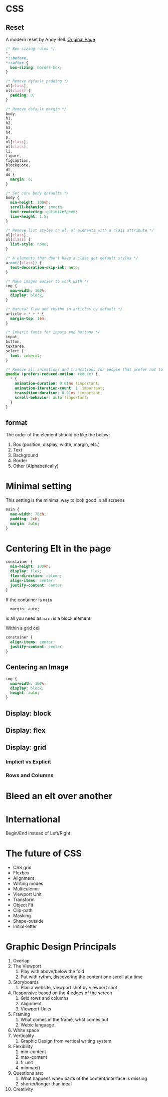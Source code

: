 # CSS

## Reset

A modern reset by Andy Bell. [Original Page](https://hankchizljaw.com/wrote/a-modern-css-reset/)

```css
/* Box sizing rules */
*,
*::before,
*::after {
  box-sizing: border-box;
}

/* Remove default padding */
ul[class],
ol[class] {
  padding: 0;
}

/* Remove default margin */
body,
h1,
h2,
h3,
h4,
p,
ul[class],
ol[class],
li,
figure,
figcaption,
blockquote,
dl,
dd {
  margin: 0;
}

/* Set core body defaults */
body {
  min-height: 100vh;
  scroll-behavior: smooth;
  text-rendering: optimizeSpeed;
  line-height: 1.5;
}

/* Remove list styles on ul, ol elements with a class attribute */
ul[class],
ol[class] {
  list-style: none;
}

/* A elements that don't have a class get default styles */
a:not([class]) {
  text-decoration-skip-ink: auto;
}

/* Make images easier to work with */
img {
  max-width: 100%;
  display: block;
}

/* Natural flow and rhythm in articles by default */
article > * + * {
  margin-top: 1em;
}

/* Inherit fonts for inputs and buttons */
input,
button,
textarea,
select {
  font: inherit;
}

/* Remove all animations and transitions for people that prefer not to see them */
@media (prefers-reduced-motion: reduce) {
  * {
    animation-duration: 0.01ms !important;
    animation-iteration-count: 1 !important;
    transition-duration: 0.01ms !important;
    scroll-behavior: auto !important;
  }
}
```

## format

The order of the element should be like the below:

  1. Box (position, display, width, margin, etc.)
  2. Text
  3. Background
  4. Border
  5. Other (Alphabetically)

# Minimal setting
This setting is the minimal way to look good in all screens
``` css
main {
  max-width: 70ch;
  padding: 2ch;
  margin: auto;
}
```


# Centering Elt in the page

``` css
constainer {
  min-height: 100vh;
  display: flex;
  flex-direction: column;
  align-items: center;
  justify-content: center;
}
```

If the container is `main`
``` css
  margin: auto;

```
is all you need as `main` is a block element.

Within a grid cell
``` css
constainer {
  align-items: center;
  justify-content: center;
}
```
## Centering an Image

```css
img {
  max-width: 100%;
  display: block;
  height: auto;
}
```


## Display: block

## Display: flex

## Display: grid

### Implicit vs Explicit
### Rows **and** Columns

# Bleed an elt over another

# International
Begin/End instead of Left/Right

# The future of CSS

* CSS grid
* Flexbox
* Alignment
* Writing modes
* Multiculomn
* Viewport Unit
* Transform
* Object Fit
* Clip-path
* Masking
* Shape-outside
* Initial-letter

# Graphic Design Principals

1. Overlap
2. The Viewport
   1. Play with above/below the fold
   2. Put with rythm, discovering the content one scroll at a time
3. Storyboards
   1. Plan a website, viewport shot by viewport shot
4. Responsive based on the 4 edges of the screen
   1. Grid rows and columns
   2. Alignment
   3. Viewport Units
5. Framing
   1. What comes in the frame, what comes out
   2. Webic language
6. White space
7. Verticality
   1. Graphic Design from vertical writing system
8. Flexibility
   1. min-content
   2. max-content
   3. fr unit
   4. minmax()
9. Questions are:
   1.  What happens when parts of the content/interface is missing
   2.  shorter/longer than ideal
10. Creativity